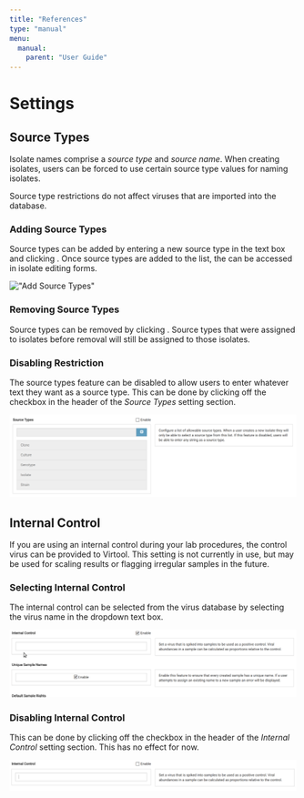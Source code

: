 ```yaml
---
title: "References"
type: "manual"
menu:
  manual:
    parent: "User Guide"
---
```


# Settings

## Source Types

Isolate names comprise a _source type_ and _source name_. When creating isolates, users can be forced to use certain source type values for naming isolates.

Source type restrictions do not affect viruses that are imported into the database.

### Adding Source Types

Source types can be added by entering a new source type in the text box and clicking <i class="fa fa-plus-square"></i>. Once source types are added to the list, the can be accessed in isolate editing forms.

!["Add Source Types"](add_source_types.gif)

### Removing Source Types

Source types can be removed by clicking <i class="fa fa-trash"></i>. Source types that were assigned to isolates before removal will still be assigned to those isolates.

### Disabling Restriction

The source types feature can be disabled to allow users to enter whatever text they want as a source type. This can be done by clicking off the checkbox in the header of the _Source Types_ setting section.

!["Source Types Feature Disabled"](source_types_disabled.png)

## Internal Control

If you are using an internal control during your lab procedures, the control virus can be provided to Virtool. This setting is not currently in use, but may be used for scaling results or flagging irregular samples in the future.

### Selecting Internal Control

The internal control can be selected from the virus database by selecting the virus name in the dropdown text box.

!["Internal Control"](internal_control.gif)

### Disabling Internal Control

This can be done by clicking off the checkbox in the header of the _Internal Control_ setting section. This has no effect for now.

!["Internal Control Disabled"](internal_control_disabled.png)
